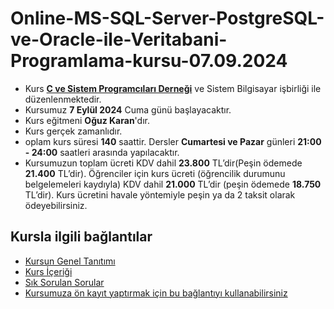# Online-MS-SQL-Server-PostgreSQL-ve-Oracle-ile-Veritabani-Programlama-kursu-07.09.2024

+ Kurs [__C ve Sistem Programcıları Derneği__](http://www.csystem.org/) ve Sistem Bilgisayar işbirliği ile düzenlenmektedir.
+ Kursumuz __7 Eylül 2024__ Cuma günü başlayacaktır.
+ Kurs eğitmeni __Oğuz Karan__'dır.
+ Kurs gerçek zamanlıdır.
+ oplam kurs süresi __140__ saattir. Dersler __Cumartesi ve Pazar__ günleri __21:00 - 24:00__ saatleri arasında yapılacaktır.
+ Kursumuzun toplam ücreti KDV dahil __23.800__ TL’dir(Peşin ödemede __21.400__ TL’dir). Öğrenciler için kurs ücreti (öğrencilik durumunu belgelemeleri kaydıyla) KDV dahil __21.000__ TL’dir (peşin ödemede __18.750__ TL’dir). Kurs ücretini havale yöntemiyle peşin ya da 2 taksit olarak ödeyebilirsiniz.

## Kursla ilgili bağlantılar
+ [Kursun Genel Tanıtımı](https://github.com/CSD-1993/ONLINE-MS-SQL-Server-PostgreSQL-ve-Oracle-ile-Veritabani-Programlama-kursu-29.09.2023/blob/main/kurs_tanitimi.md)
+ [Kurs İçeriği](https://github.com/CSD-1993/ONLINE-MS-SQL-Server-PostgreSQL-ve-Oracle-ile-Veritabani-Programlama-kursu-29.09.2023/blob/main/kurs_icerigi.md)
+ [Sık Sorulan Sorular](https://github.com/CSD-1993/ONLINE-MS-SQL-Server-PostgreSQL-ve-Oracle-ile-Veritabani-Programlama-kursu-29.09.2023/blob/main/sss.md)
+ [Kursumuza ön kayıt yaptırmak için bu bağlantıyı kullanabilirsiniz]( https://us02web.zoom.us/meeting/register/tZYkceCgpjMqHNRxy_8bLrEigN2FzGfiBvUh#/registration)
